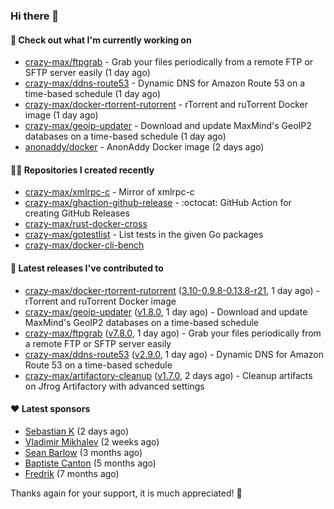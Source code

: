 ### Hi there 👋

#### 👷 Check out what I'm currently working on

- [crazy-max/ftpgrab](https://github.com/crazy-max/ftpgrab) - Grab your files periodically from a remote FTP or SFTP server easily (1 day ago)
- [crazy-max/ddns-route53](https://github.com/crazy-max/ddns-route53) - Dynamic DNS for Amazon Route 53 on a time-based schedule (1 day ago)
- [crazy-max/docker-rtorrent-rutorrent](https://github.com/crazy-max/docker-rtorrent-rutorrent) - rTorrent and ruTorrent Docker image (1 day ago)
- [crazy-max/geoip-updater](https://github.com/crazy-max/geoip-updater) - Download and update MaxMind&#39;s GeoIP2 databases on a time-based schedule (1 day ago)
- [anonaddy/docker](https://github.com/anonaddy/docker) - AnonAddy Docker image (2 days ago)

#### 👨‍💻 Repositories I created recently

- [crazy-max/xmlrpc-c](https://github.com/crazy-max/xmlrpc-c) - Mirror of xmlrpc-c
- [crazy-max/ghaction-github-release](https://github.com/crazy-max/ghaction-github-release) - :octocat: GitHub Action for creating GitHub Releases
- [crazy-max/rust-docker-cross](https://github.com/crazy-max/rust-docker-cross)
- [crazy-max/gotestlist](https://github.com/crazy-max/gotestlist) - List tests in the given Go packages
- [crazy-max/docker-cli-bench](https://github.com/crazy-max/docker-cli-bench)

#### 🚀 Latest releases I've contributed to

- [crazy-max/docker-rtorrent-rutorrent](https://github.com/crazy-max/docker-rtorrent-rutorrent) ([3.10-0.9.8-0.13.8-r21](https://github.com/crazy-max/docker-rtorrent-rutorrent/releases/tag/3.10-0.9.8-0.13.8-r21), 1 day ago) - rTorrent and ruTorrent Docker image
- [crazy-max/geoip-updater](https://github.com/crazy-max/geoip-updater) ([v1.8.0](https://github.com/crazy-max/geoip-updater/releases/tag/v1.8.0), 1 day ago) - Download and update MaxMind&#39;s GeoIP2 databases on a time-based schedule
- [crazy-max/ftpgrab](https://github.com/crazy-max/ftpgrab) ([v7.8.0](https://github.com/crazy-max/ftpgrab/releases/tag/v7.8.0), 1 day ago) - Grab your files periodically from a remote FTP or SFTP server easily
- [crazy-max/ddns-route53](https://github.com/crazy-max/ddns-route53) ([v2.9.0](https://github.com/crazy-max/ddns-route53/releases/tag/v2.9.0), 1 day ago) - Dynamic DNS for Amazon Route 53 on a time-based schedule
- [crazy-max/artifactory-cleanup](https://github.com/crazy-max/artifactory-cleanup) ([v1.7.0](https://github.com/crazy-max/artifactory-cleanup/releases/tag/v1.7.0), 2 days ago) - Cleanup artifacts on Jfrog Artifactory with advanced settings

#### ❤️ Latest sponsors
- [Sebastian K](https://github.com/skrollme) (2 days ago)
- [Vladimir Mikhalev](https://github.com/heyValdemar) (2 weeks ago)
- [Sean Barlow](https://github.com/woolrab6) (3 months ago)
- [Baptiste Canton](https://github.com/batmac) (5 months ago)
- [Fredrik](https://github.com/fredrikscode) (7 months ago)

Thanks again for your support, it is much appreciated! 🙏
